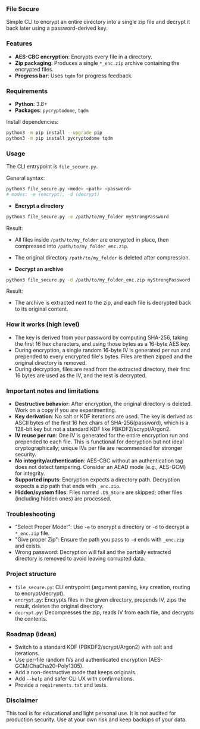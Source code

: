 ### File Secure

Simple CLI to encrypt an entire directory into a single zip file and decrypt it back later using a password-derived key.

### Features
- **AES-CBC encryption**: Encrypts every file in a directory.
- **Zip packaging**: Produces a single `*_enc.zip` archive containing the encrypted files.
- **Progress bar**: Uses `tqdm` for progress feedback.

### Requirements
- **Python**: 3.8+
- **Packages**: `pycryptodome`, `tqdm`

Install dependencies:

```bash
python3 -m pip install --upgrade pip
python3 -m pip install pycryptodome tqdm
```

### Usage
The CLI entrypoint is `file_secure.py`.

General syntax:

```bash
python3 file_secure.py <mode> <path> <password>
# modes: -e (encrypt), -d (decrypt)
```

- **Encrypt a directory**

```bash
python3 file_secure.py -e /path/to/my_folder myStrongPassword
```

Result:
- All files inside `/path/to/my_folder` are encrypted in place, then compressed into `/path/to/my_folder_enc.zip`.
- The original directory `/path/to/my_folder` is deleted after compression.

- **Decrypt an archive**

```bash
python3 file_secure.py -d /path/to/my_folder_enc.zip myStrongPassword
```

Result:
- The archive is extracted next to the zip, and each file is decrypted back to its original content.

### How it works (high level)
- The key is derived from your password by computing SHA-256, taking the first 16 hex characters, and using those bytes as a 16-byte AES key.
- During encryption, a single random 16-byte IV is generated per run and prepended to every encrypted file's bytes. Files are then zipped and the original directory is removed.
- During decryption, files are read from the extracted directory, their first 16 bytes are used as the IV, and the rest is decrypted.

### Important notes and limitations
- **Destructive behavior**: After encryption, the original directory is deleted. Work on a copy if you are experimenting.
- **Key derivation**: No salt or KDF iterations are used. The key is derived as ASCII bytes of the first 16 hex chars of SHA-256(password), which is a 128-bit key but not a standard KDF like PBKDF2/scrypt/Argon2.
- **IV reuse per run**: One IV is generated for the entire encryption run and prepended to each file. This is functional for decryption but not ideal cryptographically; unique IVs per file are recommended for stronger security.
- **No integrity/authentication**: AES-CBC without an authentication tag does not detect tampering. Consider an AEAD mode (e.g., AES-GCM) for integrity.
- **Supported inputs**: Encryption expects a directory path. Decryption expects a zip path that ends with `_enc.zip`.
- **Hidden/system files**: Files named `.DS_Store` are skipped; other files (including hidden ones) are processed.

### Troubleshooting
- "Select Proper Mode!": Use `-e` to encrypt a directory or `-d` to decrypt a `*_enc.zip` file.
- "Give proper Zip": Ensure the path you pass to `-d` ends with `_enc.zip` and exists.
- Wrong password: Decryption will fail and the partially extracted directory is removed to avoid leaving corrupted data.

### Project structure
- `file_secure.py`: CLI entrypoint (argument parsing, key creation, routing to encrypt/decrypt).
- `encrypt.py`: Encrypts files in the given directory, prepends IV, zips the result, deletes the original directory.
- `decrypt.py`: Decompresses the zip, reads IV from each file, and decrypts the contents.

### Roadmap (ideas)
- Switch to a standard KDF (PBKDF2/scrypt/Argon2) with salt and iterations.
- Use per-file random IVs and authenticated encryption (AES-GCM/ChaCha20-Poly1305).
- Add a non-destructive mode that keeps originals.
- Add `--help` and safer CLI UX with confirmations.
- Provide a `requirements.txt` and tests.

### Disclaimer
This tool is for educational and light personal use. It is not audited for production security. Use at your own risk and keep backups of your data.

